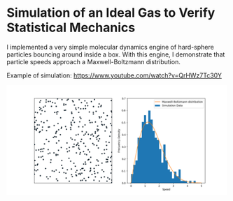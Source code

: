 # Simulation of an Ideal Gas to Verify Statistical Mechanics

I implemented a very simple molecular dynamics engine of hard-sphere particles
bouncing around inside a box. With this engine, I demonstrate that particle speeds approach a
Maxwell-Boltzmann distribution.

Example of simulation:
https://www.youtube.com/watch?v=QrHWz7Tc30Y

![N|Solid](/image.png)


